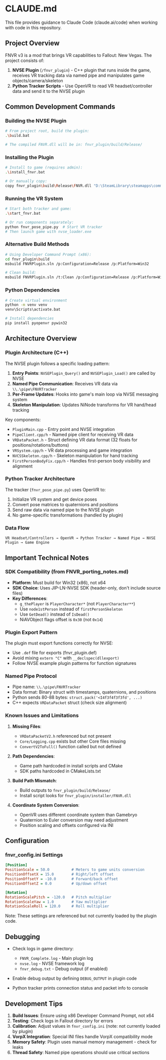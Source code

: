 # CLAUDE.md

This file provides guidance to Claude Code (claude.ai/code) when working with code in this repository.

## Project Overview

FNVR v3 is a mod that brings VR capabilities to Fallout: New Vegas. The project consists of:

1. **NVSE Plugin** (`/fnvr_plugin`) - C++ plugin that runs inside the game, receives VR tracking data via named pipe and manipulates game objects/camera/skeleton
2. **Python Tracker Scripts** - Use OpenVR to read VR headset/controller data and send it to the NVSE plugin

## Common Development Commands

### Building the NVSE Plugin

```bash
# From project root, build the plugin:
.\build.bat

# The compiled FNVR.dll will be in: fnvr_plugin/build/Release/
```

### Installing the Plugin

```bash
# Install to game (requires admin):
.\install_fnvr.bat

# Or manually copy:
copy fnvr_plugin\build\Release\FNVR.dll "D:\SteamLibrary\steamapps\common\Fallout New Vegas\Data\NVSE\Plugins\"
```

### Running the VR System

```bash
# Start both tracker and game:
.\start_fnvr.bat

# Or run components separately:
python fnvr_pose_pipe.py  # Start VR tracker
# Then launch game with nvse_loader.exe
```

### Alternative Build Methods

```bash
# Using Developer Command Prompt (x86):
cd fnvr_plugin\build
msbuild FNVRPlugin.sln /p:Configuration=Release /p:Platform=Win32

# Clean build:
msbuild FNVRPlugin.sln /t:Clean /p:Configuration=Release /p:Platform=Win32
```

### Python Dependencies

```bash
# Create virtual environment
python -m venv venv
venv\Scripts\activate.bat

# Install dependencies
pip install pyopenvr pywin32
```

## Architecture Overview

### Plugin Architecture (C++)

The NVSE plugin follows a specific loading pattern:

1. **Entry Points**: `NVSEPlugin_Query()` and `NVSEPlugin_Load()` are called by NVSE
2. **Named Pipe Communication**: Receives VR data via `\\.\pipe\FNVRTracker`
3. **Per-Frame Updates**: Hooks into game's main loop via NVSE messaging system
4. **Skeleton Manipulation**: Updates NiNode transforms for VR hand/head tracking

Key components:
- `PluginMain.cpp` - Entry point and NVSE integration
- `PipeClient.cpp/h` - Named pipe client for receiving VR data
- `VRDataPacket.h` - Struct defining VR data format (32 floats for positions/rotations/buttons)
- `VRSystem.cpp/h` - VR data processing and game integration
- `NVCSSkeleton.cpp/h` - Skeleton manipulation for hand tracking
- `FirstPersonBodyFix.cpp/h` - Handles first-person body visibility and alignment

### Python Tracker Architecture

The tracker (`fnvr_pose_pipe.py`) uses OpenVR to:
1. Initialize VR system and get device poses
2. Convert pose matrices to quaternions and positions
3. Send raw data via named pipe to the NVSE plugin
4. No game-specific transformations (handled by plugin)

### Data Flow

```
VR Headset/Controllers → OpenVR → Python Tracker → Named Pipe → NVSE Plugin → Game Engine
```

## Important Technical Notes

### SDK Compatibility (from FNVR_porting_notes.md)

- **Platform**: Must build for Win32 (x86), not x64
- **SDK Choice**: Uses JIP-LN-NVSE SDK (header-only, don't include source files)
- **Key Differences**:
  - `g_thePlayer` is `PlayerCharacter*` (not `PlayerCharacter**`)
  - Use `node1stPerson` instead of `firstPersonSkeleton`
  - Use `GetDead()` instead of `IsDead()`
  - NiAVObject flags offset is `0x30` (not `0x14`)

### Plugin Export Pattern

The plugin must export functions correctly for NVSE:
- Use `.def` file for exports (fnvr_plugin.def)
- Avoid mixing `extern "C"` with `__declspec(dllexport)`
- Follow NVSE example plugin patterns for function signatures

### Named Pipe Protocol

- Pipe name: `\\.\pipe\FNVRTracker`
- Data format: Binary struct with timestamps, quaternions, and positions
- Python sends 80-88 bytes: `struct.pack('<I4f3f4f3f3fd', ...)`
- C++ expects `VRDataPacket` struct (check size alignment)

### Known Issues and Limitations

1. **Missing Files**:
   - `VRDataPacketV2.h` referenced but not present
   - `Core/Logging.cpp` exists but other Core files missing
   - `ConvertV2ToFull()` function called but not defined

2. **Path Dependencies**:
   - Game path hardcoded in install scripts and CMake
   - SDK paths hardcoded in CMakeLists.txt

3. **Build Path Mismatch**:
   - Build outputs to `fnvr_plugin/build/Release/`
   - Install script looks for `fnvr_plugin/installer/FNVR.dll`

4. **Coordinate System Conversion**:
   - OpenVR uses different coordinate system than Gamebryo
   - Quaternion to Euler conversion may need adjustment
   - Position scaling and offsets configured via INI

## Configuration

### fnvr_config.ini Settings

```ini
[Position]
PositionScale = 50.0          # Meters to game units conversion
PositionOffsetX = 15.0        # Right/left offset
PositionOffsetY = -10.0       # Forward/back offset
PositionOffsetZ = 0.0         # Up/down offset

[Rotation]
RotationScalePitch = -120.0   # Pitch multiplier
RotationScaleYaw = 1.0        # Yaw multiplier
RotationScaleRoll = 120.0     # Roll multiplier
```

Note: These settings are referenced but not currently loaded by the plugin code.

## Debugging

- Check logs in game directory:
  - `FNVR_Complete.log` - Main plugin log
  - `nvse.log` - NVSE framework log
  - `fnvr_debug.txt` - Debug output (if enabled)

- Enable debug output by defining `DEBUG_OUTPUT` in plugin code
- Python tracker prints connection status and packet info to console

## Development Tips

1. **Build Issues**: Ensure using x86 Developer Command Prompt, not x64
2. **Testing**: Check logs in Fallout directory for errors
3. **Calibration**: Adjust values in `fnvr_config.ini` (note: not currently loaded by plugin)
4. **VorpX Integration**: Special INI files handle VorpX compatibility mode
5. **Memory Safety**: Plugin uses manual memory management - check for leaks
6. **Thread Safety**: Named pipe operations should use critical sections